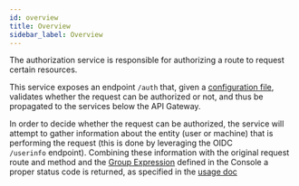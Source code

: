```yaml
---
id: overview
title: Overview
sidebar_label: Overview
---
```

The authorization service is responsible for authorizing a route to request certain resources.

This service exposes an endpoint `/auth` that, given a [configuration file](configuration.md), validates whether the request can be authorized or not, and thus be propagated to the services below the API Gateway.

In order to decide whether the request can be authorized, the service will attempt to gather information about the entity (user or machine) that is performing the request (this is done by leveraging the OIDC `/userinfo` endpoint). Combining these information with the original request route and method and the [Group Expression](../../development_suite/api-console/api-design/endpoints#manage-the-security-of-your-endpoints) defined in the Console a proper status code is returned, as specified in the [usage doc](./usage.md)
